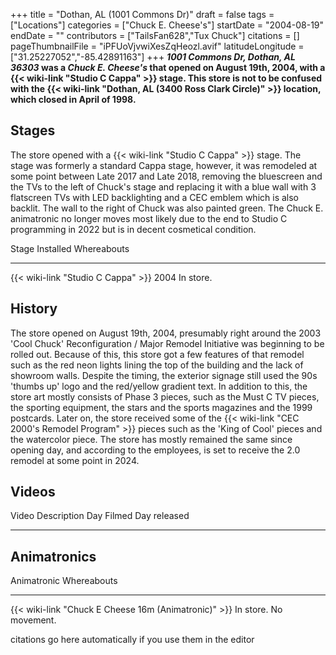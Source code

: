 +++
title = "Dothan, AL (1001 Commons Dr)"
draft = false
tags = ["Locations"]
categories = ["Chuck E. Cheese's"]
startDate = "2004-08-19"
endDate = ""
contributors = ["TailsFan628","Tux Chuck"]
citations = []
pageThumbnailFile = "iPFUoVjvwiXesZqHeozl.avif"
latitudeLongitude = ["31.25227052","-85.42891163"]
+++
***1001 Commons Dr, Dothan, AL 36303* was a *Chuck E. Cheese's* that opened on August 19th, 2004, with a {{< wiki-link "Studio C Cappa" >}} stage.
This store is not to be confused with the {{< wiki-link "Dothan, AL (3400 Ross Clark Circle)" >}} location, which closed in April of 1998.**

## Stages

The store opened with a {{< wiki-link "Studio C Cappa" >}} stage. The stage was formerly a standard Cappa stage, however, it was remodeled at some point between Late 2017 and Late 2018, removing the bluescreen and the TVs to the left of Chuck's stage and replacing it with a blue wall with 3 flatscreen TVs with LED backlighting and a CEC emblem which is also backlit. The wall to the right of Chuck was also painted green. The Chuck E. animatronic no longer moves most likely due to the end to Studio C programming in 2022 but is in decent cosmetical condition.

  Stage                                    Installed   Whereabouts
  ---------------------------------------- ----------- -------------
  {{< wiki-link "Studio C Cappa" >}}   2004        In store.

## History

The store opened on August 19th, 2004, presumably right around the 2003 'Cool Chuck' Reconfiguration / Major Remodel Initiative was beginning to be rolled out. Because of this, this store got a few features of that remodel such as the red neon lights lining the top of the building and the lack of showroom walls. Despite the timing, the exterior signage still used the 90s 'thumbs up' logo and the red/yellow gradient text. In addition to this, the store art mostly consists of Phase 3 pieces, such as the Must C TV pieces, the sporting equipment, the stars and the sports magazines and the 1999 postcards. Later on, the store received some of the {{< wiki-link "CEC 2000's Remodel Program" >}} pieces such as the 'King of Cool' pieces and the watercolor piece. The store has mostly remained the same since opening day, and according to the employees, is set to receive the 2.0 remodel at some point in 2024.

## Videos

  Video   Description   Day Filmed   Day released
  ------- ------------- ------------ --------------
                                     
                                     
                                     

## Animatronics

  Animatronic                                                Whereabouts
  ---------------------------------------------------------- ------------------------
  {{< wiki-link "Chuck E Cheese 16m (Animatronic)" >}}   In store. No movement.

citations go here automatically if you use them in the editor
